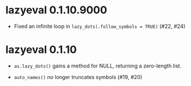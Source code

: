 # lazyeval 0.1.10.9000

* Fixed an infinite loop in `lazy_dots(.follow_symbols = TRUE)` (#22, #24)

# lazyeval 0.1.10

* `as.lazy_dots()` gains a method for NULL, returning a zero-length
  list.

* `auto_names()` no longer truncates symbols (#19, #20)
